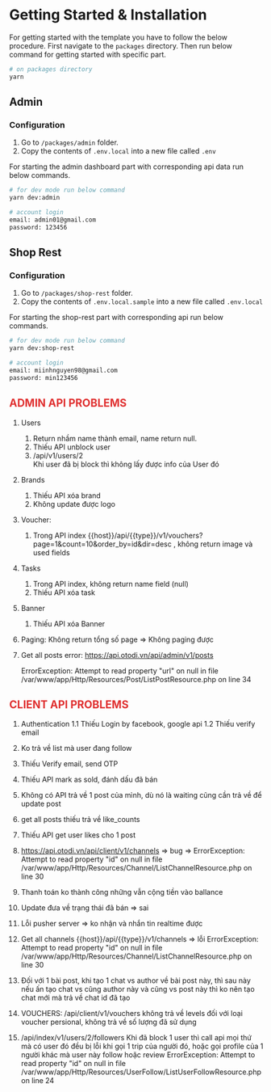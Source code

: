 <style>
red { color: #e03131 }
yellow { color: yellow }
</style>

# Getting Started & Installation

For getting started with the template you have to follow the below procedure. First navigate to the `packages` directory. Then run below command for getting started with specific part.

```bash
# on packages directory
yarn
```

## Admin

### Configuration

1. Go to `/packages/admin` folder.
2. Copy the contents of `.env.local` into a new file called `.env`

For starting the admin dashboard part with corresponding api data run below commands.

```bash
# for dev mode run below command
yarn dev:admin

```

```bash
# account login
email: admin01@gmail.com
password: 123456

```

## Shop Rest

### Configuration

1. Go to `/packages/shop-rest` folder.
1. Copy the contents of `.env.local.sample` into a new file called `.env.local`

For starting the shop-rest part with corresponding api run below commands.

```bash
# for dev mode run below command
yarn dev:shop-rest

```

```bash
# account login
email: miinhnguyen98@gmail.com
password: min123456

```

## <red>ADMIN API PROBLEMS <red>

1. Users
   1. Return nhầm name thành email, name return null.
   2. Thiếu API unblock user
   3. /api/v1/users/2  
      Khi user đã bị block thì không lấy được info của User đó
2. Brands
   1. Thiếu API xóa brand
   2. Không update được logo
3. Voucher:
   1. Trong API index
      {{host}}/api/{{type}}/v1/vouchers?page=1&count=10&order_by=id&dir=desc
      , không return image và used fields
4. Tasks

   1. Trong API index, không return name field (null)
   2. Thiếu API xóa task

5. Banner

   1. Thiếu API xóa Banner

6. Paging: Không return tổng số page => Không paging được


7. Get all posts error:
   https://api.otodi.vn/api/admin/v1/posts

   ErrorException: Attempt to read property &quot;url&quot; on null in file /var/www/app/Http/Resources/Post/ListPostResource.php on line 34

## <red>CLIENT API PROBLEMS <red>

1. Authentication
   1.1 Thiếu Login by facebook, google api
   1.2 Thiếu verify email

2. Ko trả về list mà user đang follow
3. Thiếu Verify email, send OTP
4. Thiếu API mark as sold, đánh dấu đã bán
5. Không có API trả về 1 post của mình, dù nó là waiting cũng cần trả về để update post

6. get all posts thiếu trả về like_counts

7. Thiếu API get user likes cho 1 post

8. https://api.otodi.vn/api/client/v1/channels => bug =>
   ErrorException: Attempt to read property &quot;id&quot; on null in file /var/www/app/Http/Resources/Channel/ListChannelResource.php on line 30

9. Thanh toán ko thành công những vẫn cộng tiền vào ballance
10. Update đưa về trạng thái đã bán => sai

11. Lỗi pusher server => ko nhận và nhắn tin realtime được
12. Get all channels {{host}}/api/{{type}}/v1/channels => lỗi
    ErrorException: Attempt to read property &quot;id&quot; on null in file /var/www/app/Http/Resources/Channel/ListChannelResource.php on line 30

13. Đối với 1 bài post, khi tạo 1 chat vs author về bài post này, thì sau này nếu ấn tạo chat vs cũng author này và cũng vs post này thì ko nên tạo chat mới mà trả về chat id đã tạo

14. VOUCHERS:
    /api/client/v1/vouchers
    không trả về levels đối với loại voucher persional,
    không trả về số lượng đã sử dụng

15. /api/index/v1/users/2/followers
   Khi đã block 1 user thì call api mọi thứ mà có user đó đều bị lỗi
   khi gọi 1 trip của người đó, hoặc gọi profile của 1 người khác mà user này follow hoặc review
   ErrorException: Attempt to read property &quot;id&quot; on null in file /var/www/app/Http/Resources/UserFollow/ListUserFollowResource.php on line 24

